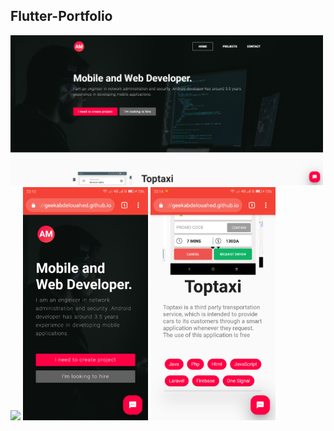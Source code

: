 ## Flutter-Portfolio

<kbd><img src="screenshot/web1.png" width="500"></kbd>
<kbd><img src="screenshot/wb2.png" width="500"></kbd>
<kbd><img src="screenshot/mobile1.png" width="200"></kbd>
<kbd><img src="screenshot/mobile2.png" width="200"></kbd>